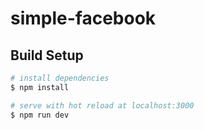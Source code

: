 # simple-facebook

## Build Setup

```bash
# install dependencies
$ npm install

# serve with hot reload at localhost:3000
$ npm run dev
```
